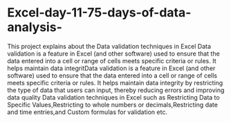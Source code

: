 # Excel-day-11-75-days-of-data-analysis-
This project explains about the Data validation techniques  in Excel 
Data validation is a feature in Excel (and other software) used to ensure that the data entered into a cell or range of cells meets specific criteria or rules. It helps maintain data integritData validation is a feature in Excel (and other software) used to ensure that the data entered into a cell or range of cells meets specific criteria or rules. It helps maintain data integrity by restricting the type of data that users can input, thereby reducing errors and improving data quality
Data validation techniques  in Excel such as Restricting Data to Specific Values,Restricting to whole numbers or decimals,Restricting date and time entries,and Custom formulas for validation etc.
